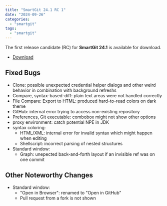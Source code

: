 ```yaml
---
title: "SmartGit 24.1 RC 1"
date: "2024-09-26"
categories: 
  - "smartgit"
tags: 
  - "smartgit"
---
```


The first release candidate (RC) for **SmartGit 24.1** is available for download.

- [Download](https://www.syntevo.com/smartgit/preview)

## Fixed Bugs
- Clone: possible unexpected credential helper dialogs and other weird behavior in combination with background refreshs
- Compare, syntax-based-diff: plain text areas were not handled correctly
- File Compare: Export to HTML: produced hard-to-read colors on dark theme
- GitHub: internal error trying to access non-existing repository
- Preferences, Git executable: combobox might not show other options
- proxy environment: catch potential NPE in JDK
- syntax coloring:
	- HTML/XML: internal error for invalid syntax which might happen when editing
	- Shellscript: incorrect parsing of nested structures
- Standard window:
	- Graph: unepected back-and-forth layout if an invisible ref was on one commit

## Other Noteworthy Changes
- Standard window:
	- "Open in Browser": renamed to "Open in GitHub"
	- Pull request from a fork is not shown
